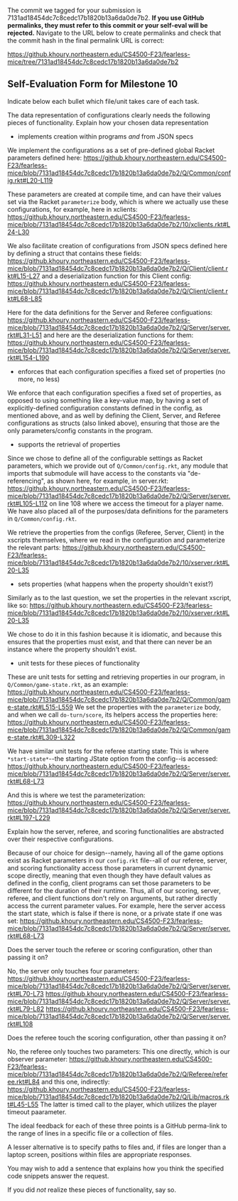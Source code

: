 The commit we tagged for your submission is 7131ad18454dc7c8cedc17b1820b13a6da0de7b2.
**If you use GitHub permalinks, they must refer to this commit or your self-eval will be rejected.**
Navigate to the URL below to create permalinks and check that the commit hash in the final permalink URL is correct:

https://github.khoury.northeastern.edu/CS4500-F23/fearless-mice/tree/7131ad18454dc7c8cedc17b1820b13a6da0de7b2

## Self-Evaluation Form for Milestone 10

Indicate below each bullet which file/unit takes care of each task.

The data representation of configurations clearly needs the following
pieces of functionality. Explain how your chosen data representation 

- implements creation within programs _and_ from JSON specs 

We implement the configurations as a set of pre-defined global Racket parameters defined here:
https://github.khoury.northeastern.edu/CS4500-F23/fearless-mice/blob/7131ad18454dc7c8cedc17b1820b13a6da0de7b2/Q/Common/config.rkt#L20-L119

These parameters are created at compile time, and can have their values set via the Racket `parameterize` body, which is where we actually use these configurations, for example, here in xclients: https://github.khoury.northeastern.edu/CS4500-F23/fearless-mice/blob/7131ad18454dc7c8cedc17b1820b13a6da0de7b2/10/xclients.rkt#L24-L30

 We also facilitate creation of configurations from JSON specs defined here by defining a struct that contains these fields:
https://github.khoury.northeastern.edu/CS4500-F23/fearless-mice/blob/7131ad18454dc7c8cedc17b1820b13a6da0de7b2/Q/Client/client.rkt#L15-L27
and a deserialization function for this Client config:
https://github.khoury.northeastern.edu/CS4500-F23/fearless-mice/blob/7131ad18454dc7c8cedc17b1820b13a6da0de7b2/Q/Client/client.rkt#L68-L85

Here for the data definitions for the Server and Referee configuations:
https://github.khoury.northeastern.edu/CS4500-F23/fearless-mice/blob/7131ad18454dc7c8cedc17b1820b13a6da0de7b2/Q/Server/server.rkt#L31-L51
and here are the deserialization functions for them: 
https://github.khoury.northeastern.edu/CS4500-F23/fearless-mice/blob/7131ad18454dc7c8cedc17b1820b13a6da0de7b2/Q/Server/server.rkt#L154-L190

- enforces that each configuration specifies a fixed set of properties (no more, no less)

We enforce that each configuration specifies a fixed set of properties, as opposed to using something like a key-value map, by having a set of explicitly-defined configuration constants defined in the config, as mentioned above, and as well by defining the Client, Server, and Referee configurations as structs (also linked above), ensuring that those are the only parameters/config constants in the program.

- supports the retrieval of properties 

Since we chose to define all of the configurable settings as Racket parameters, which we provide out of `Q/Common/config.rkt`, any module that imports that submodule will have access to the constants via "de-referencing", as shown here, for example, in server.rkt: https://github.khoury.northeastern.edu/CS4500-F23/fearless-mice/blob/7131ad18454dc7c8cedc17b1820b13a6da0de7b2/Q/Server/server.rkt#L105-L112 on line 108 where we access the timeout for a player name. We have also placed all of the purposes/data definitions for the parameters in `Q/Common/config.rkt`. 

We retrieve the properties from the configs (Referee, Server, Client) in the xscripts themselves, where we read in the configuration and parameterize the relevant parts: https://github.khoury.northeastern.edu/CS4500-F23/fearless-mice/blob/7131ad18454dc7c8cedc17b1820b13a6da0de7b2/10/xserver.rkt#L20-L35

- sets properties (what happens when the property shouldn't exist?) 

Similarly as to the last question, we set the properties in the relevant xscript, like so: https://github.khoury.northeastern.edu/CS4500-F23/fearless-mice/blob/7131ad18454dc7c8cedc17b1820b13a6da0de7b2/10/xserver.rkt#L20-L35

We chose to do it in this fashion because it is idiomatic, and because this ensures that the properties must exist, and that there can never be an instance where the property shouldn't exist.

- unit tests for these pieces of functionality

These are unit tests for setting and retrieving properties in our program, in `Q/Common/game-state.rkt`, as an example:
https://github.khoury.northeastern.edu/CS4500-F23/fearless-mice/blob/7131ad18454dc7c8cedc17b1820b13a6da0de7b2/Q/Common/game-state.rkt#L515-L559
We set the properties with the `parameterize` body, and when we call `do-turn/score`, its helpers access the properties here:
https://github.khoury.northeastern.edu/CS4500-F23/fearless-mice/blob/7131ad18454dc7c8cedc17b1820b13a6da0de7b2/Q/Common/game-state.rkt#L309-L322

We have similar unit tests for the referee starting state:
This is where `*start-state*`--the starting JState option from the config--is accessed: https://github.khoury.northeastern.edu/CS4500-F23/fearless-mice/blob/7131ad18454dc7c8cedc17b1820b13a6da0de7b2/Q/Server/server.rkt#L68-L73

And this is where we test the parameterization: https://github.khoury.northeastern.edu/CS4500-F23/fearless-mice/blob/7131ad18454dc7c8cedc17b1820b13a6da0de7b2/Q/Server/server.rkt#L197-L229

Explain how the server, referee, and scoring functionalities are abstracted
over their respective configurations.

Because of our choice for design--namely, having all of the game options exist as Racket parameters in our `config.rkt` file--all of our referee, server, and scoring functionality access those parameters in current dynamic scope directly, meaning that even though they have default values as defined in the config, client programs can set those parameters to be different for the duration of their runtime. Thus, all of our scoring, server, referee, and client functions don't rely on arguments, but rather directly access the current parameter values. For example, here the server access the start state, which is false if there is none, or a private state if one was set: https://github.khoury.northeastern.edu/CS4500-F23/fearless-mice/blob/7131ad18454dc7c8cedc17b1820b13a6da0de7b2/Q/Server/server.rkt#L68-L73

Does the server touch the referee or scoring configuration, other than
passing it on?

No, the server only touches four parameters: 
https://github.khoury.northeastern.edu/CS4500-F23/fearless-mice/blob/7131ad18454dc7c8cedc17b1820b13a6da0de7b2/Q/Server/server.rkt#L70-L73
https://github.khoury.northeastern.edu/CS4500-F23/fearless-mice/blob/7131ad18454dc7c8cedc17b1820b13a6da0de7b2/Q/Server/server.rkt#L79-L82
https://github.khoury.northeastern.edu/CS4500-F23/fearless-mice/blob/7131ad18454dc7c8cedc17b1820b13a6da0de7b2/Q/Server/server.rkt#L108

Does the referee touch the scoring configuration, other than passing
it on?

No, the referee only touches two parameters:
This one directly, which is our observer parameter: https://github.khoury.northeastern.edu/CS4500-F23/fearless-mice/blob/7131ad18454dc7c8cedc17b1820b13a6da0de7b2/Q/Referee/referee.rkt#L84
and this one, indirectly: https://github.khoury.northeastern.edu/CS4500-F23/fearless-mice/blob/7131ad18454dc7c8cedc17b1820b13a6da0de7b2/Q/Lib/macros.rkt#L45-L55
The latter is timed call to the player, which utilizes the player timeout paarameter.


The ideal feedback for each of these three points is a GitHub
perma-link to the range of lines in a specific file or a collection of
files.

A lesser alternative is to specify paths to files and, if files are
longer than a laptop screen, positions within files are appropriate
responses.

You may wish to add a sentence that explains how you think the
specified code snippets answer the request.

If you did *not* realize these pieces of functionality, say so.


